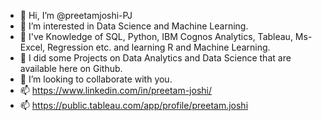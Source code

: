 - 👋 Hi, I’m @preetamjoshi-PJ
- 👀 I’m interested in Data Science and Machine Learning.
- 🌱 I've Knowledge of SQL, Python, IBM Cognos Analytics, Tableau, Ms-Excel, Regression etc. and learning R and Machine Learning.
- 🌱 I did some Projects on Data Analytics and Data Science that are available here on Github.
- 💞 I’m looking to collaborate with you.
- 📫 https://www.linkedin.com/in/preetam-joshi/
- 📫 https://public.tableau.com/app/profile/preetam.joshi

<!---
preetamjoshi-PJ/preetamjoshi-PJ is a ✨ special ✨ repository because its `README.md` (this file) appears on your GitHub profile.
You can click the Preview link to take a look at your changes.
--->
